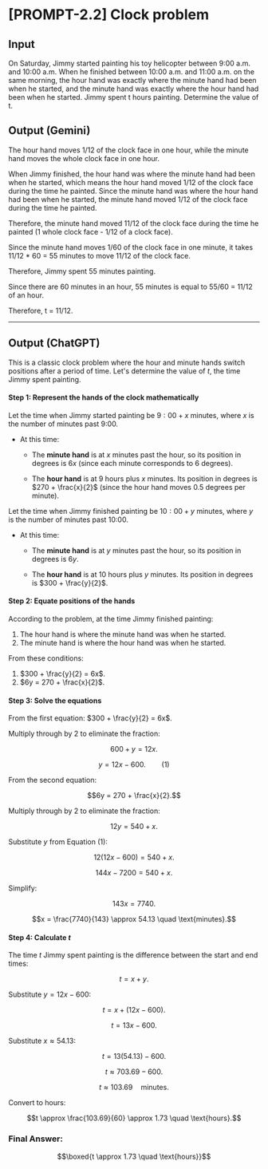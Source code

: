 # [PROMPT-2.2] Clock problem

## Input

 On Saturday, Jimmy started painting his toy helicopter between 9:00 a.m. and 10:00 a.m. When he finished between 10:00 a.m. and 11:00 a.m. on the same morning, the hour hand was exactly where the minute hand had been when he started, and the minute hand was exactly where the hour hand had been when he started. Jimmy spent t hours painting. Determine the value of t.

## Output (Gemini)

The hour hand moves 1/12 of the clock face in one hour, while the minute hand moves the whole clock face in one hour.

When Jimmy finished, the hour hand was where the minute hand had been when he started, which means the hour hand moved 1/12 of the clock face during the time he painted. Since the minute hand was where the hour hand had been when he started, the minute hand moved 1/12 of the clock face during the time he painted.

Therefore, the minute hand moved 11/12 of the clock face during the time he painted (1 whole clock face - 1/12 of a clock face).

Since the minute hand moves 1/60 of the clock face in one minute, it takes 11/12 * 60 = 55 minutes to move 11/12 of the clock face.

Therefore, Jimmy spent 55 minutes painting.

Since there are 60 minutes in an hour, 55 minutes is equal to 55/60 = 11/12 of an hour.

Therefore, t = 11/12.

---

## Output (ChatGPT)

This is a classic clock problem where the hour and minute hands switch positions after a period of time. Let's determine the value of $t$, the time Jimmy spent painting.

#### Step 1: Represent the hands of the clock mathematically
Let the time when Jimmy started painting be $9:00 + x$ minutes, where $x$ is the number of minutes past 9:00.

- At this time:
 
  - The **minute hand** is at $x$ minutes past the hour, so its position in degrees is $6x$ (since each minute corresponds to 6 degrees).
    
  - The **hour hand** is at $9$ hours plus $x$ minutes. Its position in degrees is $270 + \frac{x}{2}$ (since the hour hand moves 0.5 degrees per minute).

Let the time when Jimmy finished painting be $10:00 + y$ minutes, where $y$ is the number of minutes past 10:00.

- At this time:
  - The **minute hand** is at $y$ minutes past the hour, so its position in degrees is $6y$.

  - The **hour hand** is at $10$ hours plus $y$ minutes. Its position in degrees is $300 + \frac{y}{2}$.

#### Step 2: Equate positions of the hands
According to the problem, at the time Jimmy finished painting:
1. The hour hand is where the minute hand was when he started.
2. The minute hand is where the hour hand was when he started.

From these conditions:
1. $300 + \frac{y}{2} = 6x$.
2. $6y = 270 + \frac{x}{2}$.

#### Step 3: Solve the equations

From the first equation: $300 + \frac{y}{2} = 6x$.

Multiply through by 2 to eliminate the fraction:

$$600 + y = 12x.$$

$$y = 12x - 600. \qquad (1)$$

From the second equation:

$$6y = 270 + \frac{x}{2}.$$

Multiply through by 2 to eliminate the fraction:

$$12y = 540 + x.$$

Substitute $y$ from Equation (1):

$$12(12x - 600) = 540 + x.$$

$$144x - 7200 = 540 + x.$$

Simplify:

$$143x = 7740.$$

$$x = \frac{7740}{143} \approx 54.13 \quad \text{minutes}.$$

#### Step 4: Calculate $t$
The time $t$ Jimmy spent painting is the difference between the start and end times:

$$t = x + y.$$

Substitute $y = 12x - 600$:

$$t = x + (12x - 600).$$

$$t = 13x - 600.$$

Substitute $x \approx 54.13$:

$$t = 13(54.13) - 600.$$

$$t \approx 703.69 - 600.$$

$$t \approx 103.69 \quad \text{minutes}.$$

Convert to hours:

$$t \approx \frac{103.69}{60} \approx 1.73 \quad \text{hours}.$$

### Final Answer:

$$\boxed{t \approx 1.73 \quad \text{hours}}$$
